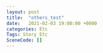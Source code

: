 ```yaml
---
layout: post
title:  "others_test"
date:   2021-02-03 19:00:00 +0000
categories: Etc
Tags: Story Etc
SceneCode: []
---
```

